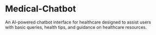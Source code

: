 # Medical-Chatbot
An AI-powered chatbot interface for healthcare designed to assist users with basic queries, health tips, and guidance on healthcare resources.
